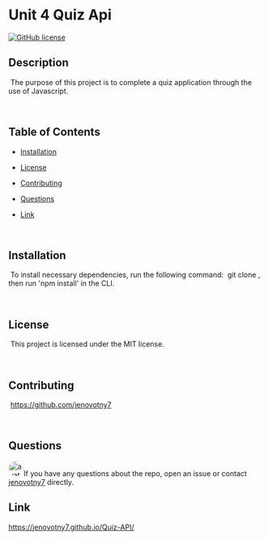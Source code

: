 # Unit 4 Quiz Api
[![GitHub license](https://img.shields.io/badge/license-MIT-blue.svg)](https://github.com/jenovotny7)


## Description
​
The purpose of this project is to complete a quiz application through the use of Javascript.

​
## Table of Contents
* [Installation](#installation) 
 
* [License](#license) 
 
* [Contributing](#contributing) 
 
 
* [Questions](#questions) 


* [Link](#link) 

​

## Installation
​
To install necessary dependencies, run the following command:
​
git clone <repo>, then run 'npm install' in the CLI.
  
​

## License
​
This project is licensed under the MIT license.

 ​
  
## Contributing
​
https://github.com/jenovotny7

​


## Questions
​
<img src="https://avatars3.githubusercontent.com/u/66326058?v=4" alt="avatar" style="border-radius: 16px" width="30" />
​
If you have any questions about the repo, open an issue or contact [jenovotny7](https://github.com/jenovotny7) directly.


## Link
https://jenovotny7.github.io/Quiz-API/
